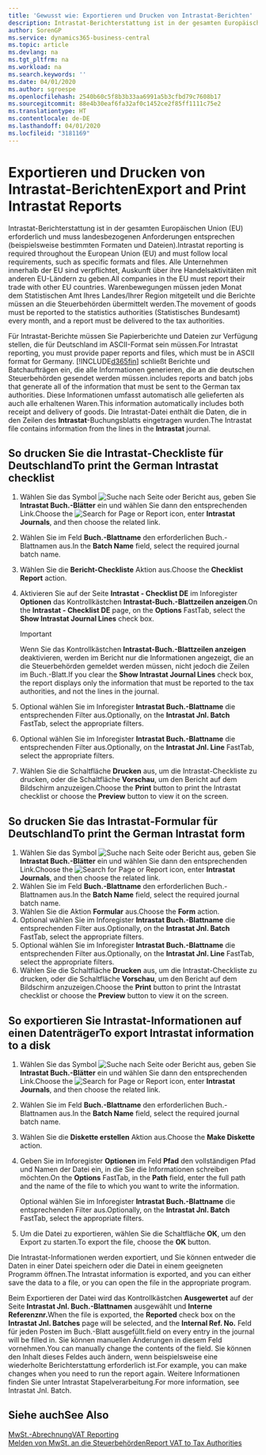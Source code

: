 ```yaml
---
title: 'Gewusst wie: Exportieren und Drucken von Intrastat-Berichten'
description: Intrastat-Berichterstattung ist in der gesamten Europäischen Union (EU) erforderlich und muss landesbezogenen Anforderungen entsprechen (beispielsweise bestimmten Formaten und Dateien). Alle Unternehmen innerhalb der EU sind verpflichtet, Auskunft über ihre Handelsaktivitäten mit anderen EU-Ländern zu geben.
author: SorenGP
ms.service: dynamics365-business-central
ms.topic: article
ms.devlang: na
ms.tgt_pltfrm: na
ms.workload: na
ms.search.keywords: ''
ms.date: 04/01/2020
ms.author: sgroespe
ms.openlocfilehash: 2540b60c5f8b3b33aa6991a5b3cfbd79c7608b17
ms.sourcegitcommit: 88e4b30eaf6fa32af0c1452ce2f85ff1111c75e2
ms.translationtype: HT
ms.contentlocale: de-DE
ms.lasthandoff: 04/01/2020
ms.locfileid: "3181169"
---
```

# <a name="export-and-print-intrastat-reports"></a><span data-ttu-id="16dd1-104">Exportieren und Drucken von Intrastat-Berichten</span><span class="sxs-lookup"><span data-stu-id="16dd1-104">Export and Print Intrastat Reports</span></span>
<span data-ttu-id="16dd1-105">Intrastat-Berichterstattung ist in der gesamten Europäischen Union (EU) erforderlich und muss landesbezogenen Anforderungen entsprechen (beispielsweise bestimmten Formaten und Dateien).</span><span class="sxs-lookup"><span data-stu-id="16dd1-105">Intrastat reporting is required throughout the European Union (EU) and must follow local requirements, such as specific formats and files.</span></span> <span data-ttu-id="16dd1-106">Alle Unternehmen innerhalb der EU sind verpflichtet, Auskunft über ihre Handelsaktivitäten mit anderen EU-Ländern zu geben.</span><span class="sxs-lookup"><span data-stu-id="16dd1-106">All companies in the EU must report their trade with other EU countries.</span></span> <span data-ttu-id="16dd1-107">Warenbewegungen müssen jeden Monat dem Statistischen Amt Ihres Landes/Ihrer Region mitgeteilt und die Berichte müssen an die Steuerbehörden übermittelt werden.</span><span class="sxs-lookup"><span data-stu-id="16dd1-107">The movement of goods must be reported to the statistics authorities (Statistisches Bundesamt) every month, and a report must be delivered to the tax authorities.</span></span>  

 <span data-ttu-id="16dd1-108">Für Intrastat-Berichte müssen Sie Papierberichte und Dateien zur Verfügung stellen, die für Deutschland im ASCII-Format sein müssen.</span><span class="sxs-lookup"><span data-stu-id="16dd1-108">For Intrastat reporting, you must provide paper reports and files, which must be in ASCII format for Germany.</span></span> [!INCLUDE[d365fin](../../includes/d365fin_md.md)] <span data-ttu-id="16dd1-109">schließt Berichte und Batchaufträgen ein, die alle Informationen generieren, die an die deutschen Steuerbehörden gesendet werden müssen.</span><span class="sxs-lookup"><span data-stu-id="16dd1-109">includes reports and batch jobs that generate all of the information that must be sent to the German tax authorities.</span></span> <span data-ttu-id="16dd1-110">Diese Informationen umfasst automatisch alle gelieferten als auch alle erhaltenen Waren.</span><span class="sxs-lookup"><span data-stu-id="16dd1-110">This information automatically includes both receipt and delivery of goods.</span></span> <span data-ttu-id="16dd1-111">Die Intrastat-Datei enthält die Daten, die in den Zeilen des **Intrastat**-Buchungsblatts eingetragen wurden.</span><span class="sxs-lookup"><span data-stu-id="16dd1-111">The Intrastat file contains information from the lines in the **Intrastat** journal.</span></span>  

## <a name="to-print-the-german-intrastat-checklist"></a><span data-ttu-id="16dd1-112">So drucken Sie die Intrastat-Checkliste für Deutschland</span><span class="sxs-lookup"><span data-stu-id="16dd1-112">To print the German Intrastat checklist</span></span>  

1.  <span data-ttu-id="16dd1-113">Wählen Sie das Symbol ![Suche nach Seite oder Bericht](../../media/ui-search/search_small.png "Symbol „Suche nach Seite oder Bericht“") aus, geben Sie **Intrastat Buch.-Blätter** ein und wählen Sie dann den entsprechenden Link.</span><span class="sxs-lookup"><span data-stu-id="16dd1-113">Choose the ![Search for Page or Report](../../media/ui-search/search_small.png "Search for Page or Report icon") icon, enter **Intrastat Journals**, and then choose the related link.</span></span>  
2.  <span data-ttu-id="16dd1-114">Wählen Sie im Feld **Buch.-Blattname** den erforderlichen Buch.-Blattnamen aus.</span><span class="sxs-lookup"><span data-stu-id="16dd1-114">In the **Batch Name** field, select the required journal batch name.</span></span>
3.  <span data-ttu-id="16dd1-115">Wählen Sie die **Bericht-Checkliste** Aktion aus.</span><span class="sxs-lookup"><span data-stu-id="16dd1-115">Choose the **Checklist Report** action.</span></span>  
4.  <span data-ttu-id="16dd1-116">Aktivieren Sie auf der Seite **Intrastat - Checklist DE** im Inforegister **Optionen** das Kontrollkästchen **Intrastat-Buch.-Blattzeilen anzeigen**.</span><span class="sxs-lookup"><span data-stu-id="16dd1-116">On the **Intrastat - Checklist DE** page, on the **Options** FastTab, select the **Show Intrastat Journal Lines** check box.</span></span>  

    > [!IMPORTANT]  
    >  <span data-ttu-id="16dd1-117">Wenn Sie das Kontrollkästchen **Intrastat-Buch.-Blattzeilen anzeigen** deaktivieren, werden im Bericht nur die Informationen angezeigt, die an die Steuerbehörden gemeldet werden müssen, nicht jedoch die Zeilen im Buch.-Blatt.</span><span class="sxs-lookup"><span data-stu-id="16dd1-117">If you clear the **Show Intrastat Journal Lines** check box, the report displays only the information that must be reported to the tax authorities, and not the lines in the journal.</span></span>  

5.  <span data-ttu-id="16dd1-118">Optional wählen Sie im Inforegister **Intrastat Buch.-Blattname** die entsprechenden Filter aus.</span><span class="sxs-lookup"><span data-stu-id="16dd1-118">Optionally, on the **Intrastat Jnl. Batch** FastTab, select the appropriate filters.</span></span>  
6.  <span data-ttu-id="16dd1-119">Optional wählen Sie im Inforegister **Intrastat Buch.-Blattname** die entsprechenden Filter aus.</span><span class="sxs-lookup"><span data-stu-id="16dd1-119">Optionally, on the **Intrastat Jnl. Line** FastTab, select the appropriate filters.</span></span>  
7.  <span data-ttu-id="16dd1-120">Wählen Sie die Schaltfläche **Drucken** aus, um die Intrastat-Checkliste zu drucken, oder die Schaltfläche **Vorschau**, um den Bericht auf dem Bildschirm anzuzeigen.</span><span class="sxs-lookup"><span data-stu-id="16dd1-120">Choose the **Print** button to print the Intrastat checklist or choose the **Preview** button to view it on the screen.</span></span>  

## <a name="to-print-the-german-intrastat-form"></a><span data-ttu-id="16dd1-121">So drucken Sie das Intrastat-Formular für Deutschland</span><span class="sxs-lookup"><span data-stu-id="16dd1-121">To print the German Intrastat form</span></span>  

1.  <span data-ttu-id="16dd1-122">Wählen Sie das Symbol ![Suche nach Seite oder Bericht](../../media/ui-search/search_small.png "Symbol „Suche nach Seite oder Bericht“") aus, geben Sie **Intrastat Buch.-Blätter** ein und wählen Sie dann den entsprechenden Link.</span><span class="sxs-lookup"><span data-stu-id="16dd1-122">Choose the ![Search for Page or Report](../../media/ui-search/search_small.png "Search for Page or Report icon") icon, enter **Intrastat Journals**, and then choose the related link.</span></span>  
2.  <span data-ttu-id="16dd1-123">Wählen Sie im Feld **Buch.-Blattname** den erforderlichen Buch.-Blattnamen aus.</span><span class="sxs-lookup"><span data-stu-id="16dd1-123">In the **Batch Name** field, select the required journal batch name.</span></span>  
3.  <span data-ttu-id="16dd1-124">Wählen Sie die Aktion **Formular** aus.</span><span class="sxs-lookup"><span data-stu-id="16dd1-124">Choose the **Form** action.</span></span>  
4.  <span data-ttu-id="16dd1-125">Optional wählen Sie im Inforegister **Intrastat Buch.-Blattname** die entsprechenden Filter aus.</span><span class="sxs-lookup"><span data-stu-id="16dd1-125">Optionally, on the **Intrastat Jnl. Batch** FastTab, select the appropriate filters.</span></span>  
5.  <span data-ttu-id="16dd1-126">Optional wählen Sie im Inforegister **Intrastat Buch.-Blattname** die entsprechenden Filter aus.</span><span class="sxs-lookup"><span data-stu-id="16dd1-126">Optionally, on the **Intrastat Jnl. Line** FastTab, select the appropriate filters.</span></span>  
6.  <span data-ttu-id="16dd1-127">Wählen Sie die Schaltfläche **Drucken** aus, um die Intrastat-Checkliste zu drucken, oder die Schaltfläche **Vorschau**, um den Bericht auf dem Bildschirm anzuzeigen.</span><span class="sxs-lookup"><span data-stu-id="16dd1-127">Choose the **Print** button to print the Intrastat checklist or choose the **Preview** button to view it on the screen.</span></span>  

## <a name="to-export-intrastat-information-to-a-disk"></a><span data-ttu-id="16dd1-128">So exportieren Sie Intrastat-Informationen auf einen Datenträger</span><span class="sxs-lookup"><span data-stu-id="16dd1-128">To export Intrastat information to a disk</span></span>  

1.  <span data-ttu-id="16dd1-129">Wählen Sie das Symbol ![Suche nach Seite oder Bericht](../../media/ui-search/search_small.png "Symbol „Suche nach Seite oder Bericht“") aus, geben Sie **Intrastat Buch.-Blätter** ein und wählen Sie dann den entsprechenden Link.</span><span class="sxs-lookup"><span data-stu-id="16dd1-129">Choose the ![Search for Page or Report](../../media/ui-search/search_small.png "Search for Page or Report icon") icon, enter **Intrastat Journals**, and then choose the related link.</span></span>  
2.  <span data-ttu-id="16dd1-130">Wählen Sie im Feld **Buch.-Blattname** den erforderlichen Buch.-Blattnamen aus.</span><span class="sxs-lookup"><span data-stu-id="16dd1-130">In the **Batch Name** field, select the required journal batch name.</span></span>  
3.  <span data-ttu-id="16dd1-131">Wählen Sie die **Diskette erstellen** Aktion aus.</span><span class="sxs-lookup"><span data-stu-id="16dd1-131">Choose the **Make Diskette** action.</span></span>  
4.  <span data-ttu-id="16dd1-132">Geben Sie im Inforegister **Optionen** im Feld **Pfad** den vollständigen Pfad und Namen der Datei ein, in die Sie die Informationen schreiben möchten.</span><span class="sxs-lookup"><span data-stu-id="16dd1-132">On the **Options** FastTab, in the **Path** field, enter the full path and the name of the file to which you want to write the information.</span></span>  

    <span data-ttu-id="16dd1-133">Optional wählen Sie im Inforegister **Intrastat Buch.-Blattname** die entsprechenden Filter aus.</span><span class="sxs-lookup"><span data-stu-id="16dd1-133">Optionally, on the **Intrastat Jnl. Batch** FastTab, select the appropriate filters.</span></span>  

5.  <span data-ttu-id="16dd1-134">Um die Datei zu exportieren, wählen Sie die Schaltfläche **OK**, um den Export zu starten.</span><span class="sxs-lookup"><span data-stu-id="16dd1-134">To export the file, choose the **OK** button.</span></span>  

<span data-ttu-id="16dd1-135">Die Intrastat-Informationen werden exportiert, und Sie können entweder die Daten in einer Datei speichern oder die Datei in einem geeigneten Programm öffnen.</span><span class="sxs-lookup"><span data-stu-id="16dd1-135">The Intrastat information is exported, and you can either save the data to a file, or you can open the file in the appropriate program.</span></span>  

 <span data-ttu-id="16dd1-136">Beim Exportieren der Datei wird das Kontrollkästchen **Ausgewertet** auf der Seite **Intrastat Jnl. Buch.-Blattnamen** ausgewählt und **Interne Referenznr.**</span><span class="sxs-lookup"><span data-stu-id="16dd1-136">When the file is exported, the **Reported** check box on the **Intrastat Jnl. Batches** page will be selected, and the **Internal Ref. No.**</span></span> <span data-ttu-id="16dd1-137">Feld für jeden Posten im Buch.-Blatt ausgefüllt.</span><span class="sxs-lookup"><span data-stu-id="16dd1-137">field on every entry in the journal will be filled in.</span></span> <span data-ttu-id="16dd1-138">Sie können manuellen Änderungen in diesem Feld vornehmen.</span><span class="sxs-lookup"><span data-stu-id="16dd1-138">You can manually change the contents of the field.</span></span> <span data-ttu-id="16dd1-139">Sie können den Inhalt dieses Feldes auch ändern, wenn beispielsweise eine wiederholte Berichterstattung erforderlich ist.</span><span class="sxs-lookup"><span data-stu-id="16dd1-139">For example, you can make changes when you need to run the report again.</span></span> <span data-ttu-id="16dd1-140">Weitere Informationen finden Sie unter Intrastat Stapelverarbeitung.</span><span class="sxs-lookup"><span data-stu-id="16dd1-140">For more information, see Intrastat Jnl. Batch.</span></span>  

## <a name="see-also"></a><span data-ttu-id="16dd1-141">Siehe auch</span><span class="sxs-lookup"><span data-stu-id="16dd1-141">See Also</span></span>  
 [<span data-ttu-id="16dd1-142">MwSt.-Abrechnung</span><span class="sxs-lookup"><span data-stu-id="16dd1-142">VAT Reporting</span></span>](vat-reporting.md)  
 [<span data-ttu-id="16dd1-143">Melden von MwSt. an die Steuerbehörden</span><span class="sxs-lookup"><span data-stu-id="16dd1-143">Report VAT to Tax Authorities</span></span>](../../finance-how-report-vat.md)
